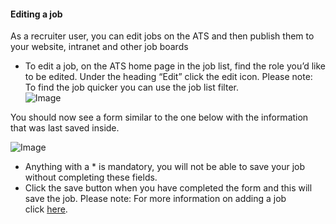 #### Editing a job

  
​​As a recruiter user, you can edit jobs on the ATS and then publish them to your website, intranet and other job boards  
  

- To edit a job, on the ATS home page in the job list, find the role you’d like to be edited. Under the heading “Edit” click the edit icon.
Please note: To find the job quicker you can use the job list filter.  
![Image](https://s3.amazonaws.com/tw-desk/i/122167/attachment-inline/98318.20150511100726598.98318.201505111007265984mz1J)  
  
You should now see a form similar to the one below with the information that was last saved inside.  
  
![Image](https://s3.amazonaws.com/tw-desk/i/122167/attachment-inline/98318.20150511103403816.98318.20150511103403816dQiU6)  
  

- Anything with a * is mandatory, you will not be able to save your job without completing these fields.
- Click the save button when you have completed the form and this will save the job.
Please note: For more information on adding a job click [here](https://easywebrecruitment.teamwork.com/jobs/adding-and-publishing-a-new-job).